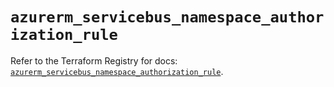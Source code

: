 # `azurerm_servicebus_namespace_authorization_rule`

Refer to the Terraform Registry for docs: [`azurerm_servicebus_namespace_authorization_rule`](https://registry.terraform.io/providers/hashicorp/azurerm/3.111.0/docs/resources/servicebus_namespace_authorization_rule).
